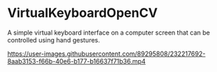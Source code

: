 # VirtualKeyboardOpenCV
A simple virtual keyboard interface on a computer screen that can be controlled using hand gestures. 


https://user-images.githubusercontent.com/89295808/232217692-8aab3153-f66b-40e6-b177-b16637f71b36.mp4

